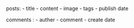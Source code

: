 
posts:
    - title
    - content
    - image
    - tags
    - publish date


comments :
    - auther
    - comment
    - create date